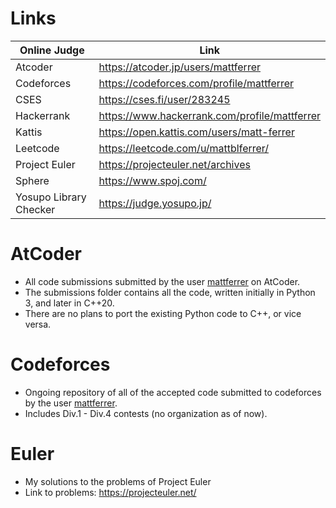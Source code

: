 # Links
| Online Judge | Link |
|---|---|
| Atcoder | https://atcoder.jp/users/mattferrer |
| Codeforces | https://codeforces.com/profile/mattferrer |
| CSES | https://cses.fi/user/283245 |
| Hackerrank | https://www.hackerrank.com/profile/mattferrer |
| Kattis | https://open.kattis.com/users/matt-ferrer |
| Leetcode | https://leetcode.com/u/mattblferrer/ |
| Project Euler | https://projecteuler.net/archives |
| Sphere | https://www.spoj.com/ |
| Yosupo Library Checker | https://judge.yosupo.jp/ |

# AtCoder
  - All code submissions submitted by the user [mattferrer](https://atcoder.jp/users/mattferrer) on AtCoder.
  - The submissions folder contains all the code, written initially in Python 3, and later in C++20.
  - There are no plans to port the existing Python code to C++, or vice versa. 
# Codeforces
  - Ongoing repository of all of the accepted code submitted to codeforces by the user [mattferrer](https://codeforces.com/profile/mattferrer).
  - Includes Div.1 - Div.4 contests (no organization as of now).
# Euler
  - My solutions to the problems of Project Euler
  - Link to problems: https://projecteuler.net/ 

